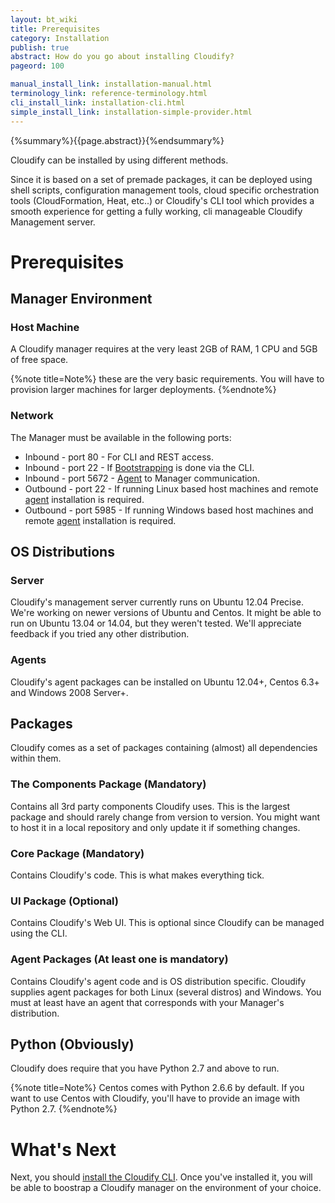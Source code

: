 ```yaml
---
layout: bt_wiki
title: Prerequisites
category: Installation
publish: true
abstract: How do you go about installing Cloudify?
pageord: 100

manual_install_link: installation-manual.html
terminology_link: reference-terminology.html
cli_install_link: installation-cli.html
simple_install_link: installation-simple-provider.html
---
```

{%summary%}{{page.abstract}}{%endsummary%}

Cloudify can be installed by using different methods.

Since it is based on a set of premade packages, it can be deployed using shell scripts, configuration management tools, cloud specific orchestration tools (CloudFormation, Heat, etc..) or Cloudify's CLI tool which provides a smooth experience for getting a fully working, cli manageable Cloudify Management server.

# Prerequisites

## Manager Environment

### Host Machine
A Cloudify manager requires at the very least 2GB of RAM, 1 CPU and 5GB of free space.

{%note title=Note%}
these are the very basic requirements. You will have to provision larger machines for larger deployments.
{%endnote%}

### Network
The Manager must be available in the following ports:

* Inbound - port 80 - For CLI and REST access.
* Inbound - port 22 - If [Bootstrapping]({{page.terminology_link}}#bootstrapping) is done via the CLI.
* Inbound - port 5672 - [Agent]({{page.terminology_link}}#agent) to Manager communication.
* Outbound - port 22 - If running Linux based host machines and remote [agent]({{page.terminology_link}}#agent) installation is required.
* Outbound - port 5985 - If running Windows based host machines and remote [agent]({{page.terminology_link}}#agent) installation is required.

## OS Distributions

### Server
Cloudify's management server currently runs on Ubuntu 12.04 Precise. We're working on newer versions of Ubuntu and Centos.
It might be able to run on Ubuntu 13.04 or 14.04, but they weren't tested. We'll appreciate feedback if you tried any other distribution.

### Agents
Cloudify's agent packages can be installed on Ubuntu 12.04+, Centos 6.3+ and Windows 2008 Server+.

## Packages
Cloudify comes as a set of packages containing (almost) all dependencies within them.

### The Components Package (Mandatory)
Contains all 3rd party components Cloudify uses.
This is the largest package and should rarely change from version to version.
You might want to host it in a local repository and only update it if something changes.

### Core Package (Mandatory)
Contains Cloudify's code.
This is what makes everything tick.

### UI Package (Optional)
Contains Cloudify's Web UI.
This is optional since Cloudify can be managed using the CLI.

### Agent Packages (At least one is mandatory)
Contains Cloudify's agent code and is OS distribution specific.
Cloudify supplies agent packages for both Linux (several distros) and Windows.
You must at least have an agent that corresponds with your Manager's distribution.

## Python (Obviously)
Cloudify does require that you have Python 2.7 and above to run.

{%note title=Note%}
Centos comes with Python 2.6.6 by default. If you want to use Centos with Cloudify, you'll have to provide an image with Python 2.7.
{%endnote%}

# What's Next

Next, you should [install the Cloudify CLI](installation-cli.html). Once you've installed it, you will be able to boostrap a Cloudify manager on the environment of your choice.
